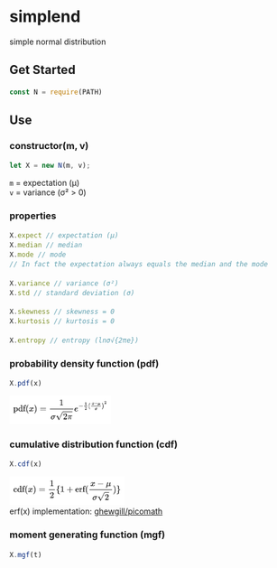 # simplend
simple normal distribution

## Get Started
```js
const N = require(PATH)
```

## Use
### constructor(m, v)
```js
let X = new N(m, v);
```
`m` = expectation (μ)<br/>
`v` = variance (σ² > 0)

### properties
```js
X.expect // expectation (μ)
X.median // median
X.mode // mode
// In fact the expectation always equals the median and the mode

X.variance // variance (σ²)
X.std // standard deviation (σ)

X.skewness // skewness = 0
X.kurtosis // kurtosis = 0

X.entropy // entropy (lnσ√{2πe})
```


### probability density function (pdf)
```js
X.pdf(x)
```
<img src="/assets/simple-jgbp_pdf.png" height="50px">

### cumulative distribution function (cdf)
```js
X.cdf(x)
```
<img src="/assets/simple-jgbp_cdf.png" height="50px"><br/>
erf(x) implementation: [ghewgill/picomath](https://github.com/ghewgill/picomath)

### moment generating function (mgf)
```js
X.mgf(t)
```


